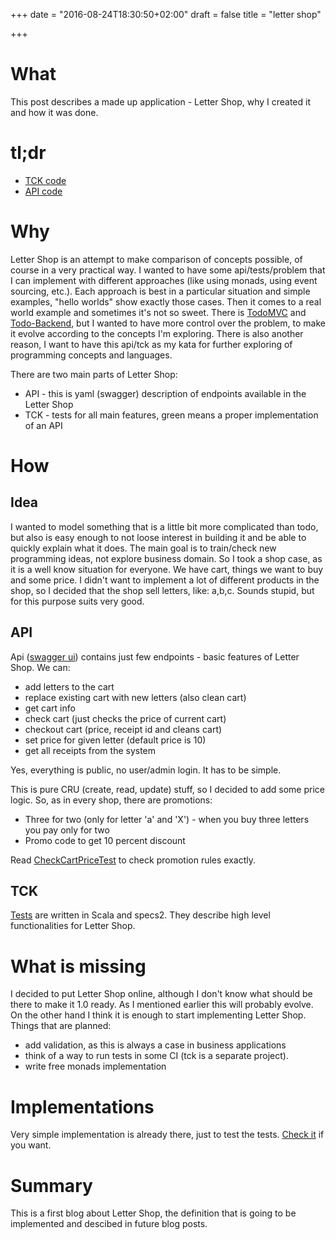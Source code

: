 +++
date = "2016-08-24T18:30:50+02:00"
draft = false
title = "letter shop"

+++

# What
This post describes a made up application - Letter Shop, why I created it and how it was done.

# tl;dr 
* [TCK code](https://github.com/lukeindykiewicz/letter-sh)
* [API code](https://github.com/lukeindykiewicz/letter-shop-api)

# Why
Letter Shop is an attempt to make comparison of concepts possible, of course in a very practical way. I wanted to have some api/tests/problem that I can implement with different approaches (like using monads, using event sourcing, etc.). Each approach is best in a particular situation and simple examples, "hello worlds" show exactly those cases. Then it comes to a real world example and sometimes it's not so sweet. There is [TodoMVC](http://todomvc.com/) and [Todo-Backend](http://www.todobackend.com/), but I wanted to have more control over the problem, to make it evolve according to the concepts I'm exploring. 
There is also another reason, I want to have this api/tck as my kata for further exploring of programming concepts and languages.

There are two main parts of Letter Shop:

* API - this is yaml (swagger) description of endpoints available in the Letter Shop
* TCK - tests for all main features, green means a proper implementation of an API

# How

## Idea
I wanted to model something that is a little bit more complicated than todo, but also is easy enough to not loose interest in building it and be able to quickly explain what it does. The main goal is to train/check new programming ideas, not explore business domain. So I took a shop case, as it is a well know situation for everyone. We have cart, things we want to buy and some price. I didn't want to implement a lot of different products in the shop, so I decided that the shop sell letters, like: a,b,c. Sounds stupid, but for this purpose suits very good.

## API
Api ([swagger ui](http://lukeindykiewicz.com/letter-shop-api/#/default)) contains just few endpoints - basic features of Letter Shop. We can:

* add letters to the cart
* replace existing cart with new letters (also clean cart)
* get cart info
* check cart (just checks the price of current cart)
* checkout cart (price, receipt id and cleans cart)
* set price for given letter (default price is 10)
* get all receipts from the system

Yes, everything is public, no user/admin login. It has to be simple. 

This is pure CRU (create, read, update) stuff, so I decided to add some price logic. So, as in every shop, there are promotions:

* Three for two (only for letter 'a' and 'X') - when you buy three letters you pay only for two
* Promo code to get 10 percent discount

Read [CheckCartPriceTest](https://github.com/lukeindykiewicz/letter-shop-tck/blob/master/src/test/scala/lettershop/CheckCartPriceTest.scala) to check promotion rules exactly.

## TCK
[Tests](https://github.com/lukeindykiewicz/letter-shop-tck/tree/master/src/test/scala/lettershop) are written in Scala and specs2. They describe high level functionalities for Letter Shop.

# What is missing
I decided to put Letter Shop online, although I don't know what should be there to make it 1.0 ready. As I mentioned earlier this will probably evolve. On the other hand I think it is enough to start implementing Letter Shop. Things that are planned:

* add validation, as this is always a case in business applications
* think of a way to run tests in some CI (tck is a separate project).
* write free monads implementation

# Implementations
Very simple implementation is already there, just to test the tests. [Check it](https://github.com/lukeindykiewicz/letter-shop-classic-scala) if you want.

# Summary
This is a first blog about Letter Shop, the definition that is going to be implemented and descibed in future blog posts.

